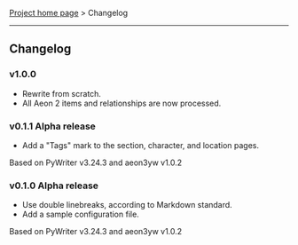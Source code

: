 [Project home page](index) > Changelog

------------------------------------------------------------------------

## Changelog

### v1.0.0

- Rewrite from scratch.
- All Aeon 2 items and relationships are now processed.

### v0.1.1 Alpha release

- Add a "Tags" mark to the section, character, and location pages. 

Based on PyWriter v3.24.3 and aeon3yw v1.0.2

### v0.1.0 Alpha release

- Use double linebreaks, according to Markdown standard.
- Add a sample configuration file.

Based on PyWriter v3.24.3 and aeon3yw v1.0.2

